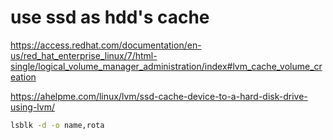# use ssd as hdd's cache

https://access.redhat.com/documentation/en-us/red_hat_enterprise_linux/7/html-single/logical_volume_manager_administration/index#lvm_cache_volume_creation

https://ahelpme.com/linux/lvm/ssd-cache-device-to-a-hard-disk-drive-using-lvm/

```bash
lsblk -d -o name,rota

```